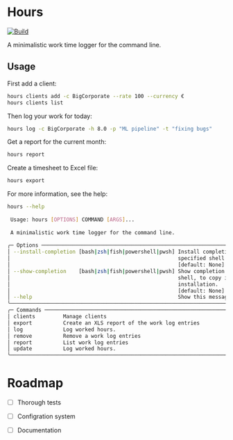 # Hours

[![Build](https://github.com/oroszgy/hours/actions/workflows/build.yml/badge.svg)](https://github.com/oroszgy/hours/actions/workflows/build.yml)

A minimalistic work time logger for the command line.

## Usage

First add a client:

```bash
hours clients add -c BigCorporate --rate 100 --currency €
hours clients list
```

Then log your work for today:

```bash
hours log -c BigCorporate -h 8.0 -p "ML pipeline" -t "fixing bugs"
```

Get a report for the current month:

```bash
hours report 
```

Create a timesheet to Excel file:

```bash
hours export
```

For more information, see the help:

```bash
hours --help
                                                                                                   
 Usage: hours [OPTIONS] COMMAND [ARGS]...                                                          
                                                                                                   
 A minimalistic work time logger for the command line.                                             
                                                                                                   
╭─ Options ───────────────────────────────────────────────────────────────────────────────╮
│ --install-completion [bash|zsh|fish|powershell|pwsh] Install completion for the         │
│                                                      specified shell.                   │
│                                                      [default: None]                    │
│ --show-completion    [bash|zsh|fish|powershell|pwsh] Show completion for the specified  │
│                                                      shell, to copy it or customize the │
│                                                      installation.                      │
│                                                      [default: None]                    │
│ --help                                               Show this message and exit.        │
╰─────────────────────────────────────────────────────────────────────────────────────────╯
╭─ Commands ──────────────────────────────────────────────────────────────────────────────╮
│ clients         Manage clients                                                          │
│ export          Create an XLS report of the work log entries                            │
│ log             Log worked hours.                                                       │
│ remove          Remove a work log entries                                               │
│ report          List work log entries                                                   │
│ update          Log worked hours.                                                       │
╰─────────────────────────────────────────────────────────────────────────────────────────╯
```

# Roadmap

- [ ] Thorough tests
- [ ] Configration system
- [ ] Documentation

